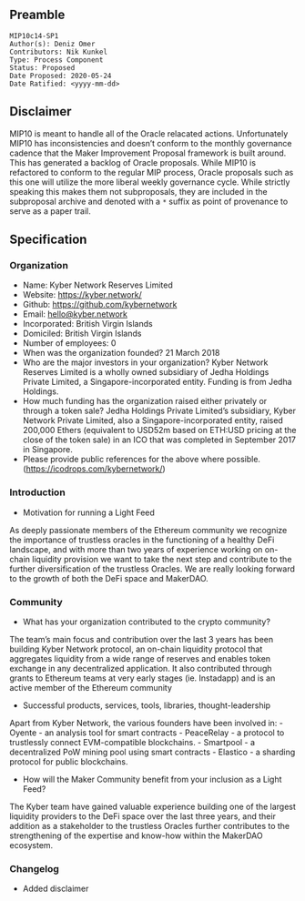 ## Preamble

```
MIP10c14-SP1
Author(s): Deniz Omer
Contributors: Nik Kunkel
Type: Process Component
Status: Proposed
Date Proposed: 2020-05-24
Date Ratified: <yyyy-mm-dd>
```

## Disclaimer
MIP10 is meant to handle all of the Oracle relacated actions. Unfortunately MIP10 has inconsistencies and doesn’t conform to the monthly governance cadence that the Maker Improvement Proposal framework is built around. This has generated a backlog of Oracle proposals. While MIP10 is refactored to conform to the regular MIP process, Oracle proposals such as this one will utilize the more liberal weekly governance cycle. While strictly speaking this makes them not subproposals, they are included in the subproposal archive and denoted with a `*` suffix as point of provenance to serve as a paper trail.

## Specification

### Organization

* Name: Kyber Network Reserves Limited
* Website: https://kyber.network/
* Github: https://github.com/kybernetwork
* Email: hello@kyber.network
* Incorporated: British Virgin Islands
* Domiciled: British Virgin Islands
* Number of employees: 0
* When was the organization founded? 21 March 2018
* Who are the major investors in your organization? Kyber Network Reserves Limited is a wholly owned subsidiary of Jedha Holdings Private Limited, a Singapore-incorporated entity. Funding is from Jedha Holdings.
* How much funding has the organization raised either privately or through a token sale? Jedha Holdings Private Limited’s subsidiary, Kyber Network Private Limited, also a Singapore-incorporated entity, raised 200,000 Ethers (equivalent to USD52m based on ETH:USD pricing at the close of the token sale) in an ICO that was completed in September 2017 in Singapore.
* Please provide public references for the above where possible. (https://icodrops.com/kybernetwork/)

### Introduction

* Motivation for running a Light Feed

As deeply passionate members of the Ethereum community we recognize the importance of trustless oracles in the functioning of a healthy DeFi landscape, and with more than two years of experience working on on-chain liquidity provision we want to take the next step and contribute to the further diversification of the trustless Oracles. We are really looking forward to the growth of both the DeFi space and MakerDAO.

### Community

* What has your organization contributed to the crypto community?

The team’s main focus and contribution over the last 3 years has been building Kyber Network protocol, an on-chain liquidity protocol that aggregates liquidity from a wide range of reserves and enables token exchange in any decentralized application. It also contributed through grants to Ethereum teams at very early stages (ie. Instadapp) and is an active member of the Ethereum community
* Successful products, services, tools, libraries, thought-leadership

Apart from Kyber Network, the various founders have been involved in:
    - Oyente - an analysis tool for smart contracts
    - PeaceRelay - a protocol to trustlessly connect EVM-compatible blockchains.
    - Smartpool - a decentralized PoW mining pool using smart contracts
    - Elastico - a sharding protocol for public blockchains.
* How will the Maker Community benefit from your inclusion as a Light Feed?

The Kyber team have gained valuable experience building one of the largest liquidity providers to the DeFi space over the last three years, and their addition as a stakeholder to the trustless Oracles further contributes to the strengthening of the expertise and know-how within the MakerDAO ecosystem.

### Changelog
- Added disclaimer